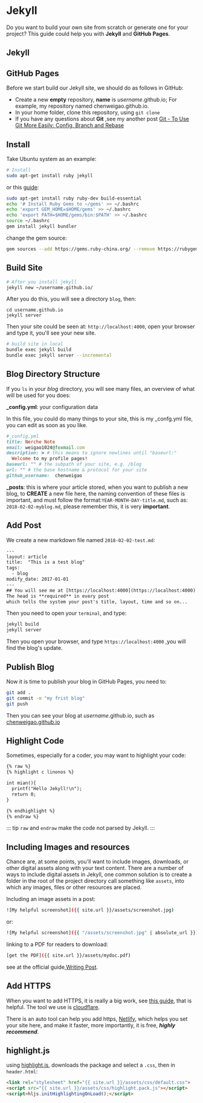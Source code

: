 # Jekyll

Do you want to build your own site from scratch or generate one for your project? This guide could help you with **Jekyll** and **GitHub Pages**.


## Jekyll

## GitHub Pages

Before we start build our Jekyll site, we should do as follows in GitHub:

- Create a new **empty** repository, **name** is *username*.github.io; For example, my repository named chenweigao.github.io.
- In your home folder, clone this repository, using `git clone`
- If you have any questions about **Git** ,see my another post [Git - To Use Git More Easily: Config, Branch and Rebase](https://chenweigao.github.io/2018/01/12/git.html)

## Install

Take Ubuntu system as an example:

```bash
# Install 
sudo apt-get install ruby jekyll
```

or this [guide](https://jekyllrb.com/docs/installation/#ubuntu):

```bash
sudo apt-get install ruby ruby-dev build-essential
echo '# Install Ruby Gems to ~/gems' >> ~/.bashrc
echo 'export GEM_HOME=$HOME/gems' >> ~/.bashrc
echo 'export PATH=$HOME/gems/bin:$PATH' >> ~/.bashrc
source ~/.bashrc
gem install jekyll bundler
```

change the gem source:

```bash
gem sources --add https://gems.ruby-china.org/ --remove https://rubygems.org/
```



## Build Site

```bash
# After you install jekyll
jekyll new ~/username.github.io/
```

After you do this, you will see a directory `blog`, then:

```
cd username.github.io
jekyll server
```

Then your site could be seen at: `http://localhost:4000`, open your browser and type it, you'll see your new site.

```bash
# build site in local
bundle exec jekyll build
bundle exec jekyll server --incremental
```

## Blog Directory Structure

If you `ls` in your *blog* directory, you will see many files, an overview of what will be used for you does:

**_config.yml**:  your configuration data

In this file, you could do many things to your site, this is my _confg.yml file, you can edit as soon as you like.

```ruby
#_config.yml
title: Nerche Note
email: weigao1024@foxmail.com
description: > # this means to ignore newlines until "baseurl:"
  Welcome to my profile pages!
baseurl: "" # the subpath of your site, e.g. /blog
url: "" # the base hostname & protocol for your site
github_username:  chenweigao
```


**_posts**:  this is where your article stored, when you want to publish a new blog, to **CREATE** a new file here, the naming convention of these files is important, and must follow the format:`YEAR-MONTH-DAY-title.md`, such as: `2018-02-02-myblog.md`, please remember this, it is very **important**. 

## Add Post

We create a new markdown file named `2018-02-02-test.md`:

```html
---
layout: article
title:  "This is a test blog"
tags:
  - blog
modify_date: 2017-01-01
---
## You will see me at [https://localhost:4000](https://localhost:4000)
The head is **required** in every post
which tells the system your post's title, layout, time and so on...
```

Then you need to open your `terminal`, and type: 

```bash
jekyll build
jekyll server
```

Then you open your browser, and type `https://localhost:4000` ,you will find the blog's update.

## Publish Blog

Now it is time to publish your blog in GitHub Pages, you need to:

```bash
git add .
git commit -m "my frist blog"
git push
```

Then you can see your blog at *username*.github.io, such as [chenweigao.github.io](chenweigao.github.io)

## Highlight Code

Sometimes, especially for a coder, you may want to highlight your code:

```html
{% raw %}
{% highlight c linonos %}

int mian(){
  printf("Hello Jekyll!\n");
  return 0;
}

{% endhighlight %}
{% endraw %}
```

::: tip
`raw` and `endraw` make the code not parsed by Jekyll.
:::

## Including Images and resources

Chance are, at some points, you'll want to include images, downloads, or other digital assets along with your text content. There are a number of ways to include digital assets in Jekyll, one common solution is to create a folder in the root of the project directory call something like `assets`, into which any images, files or  other resources are placed.

Including an image assets in a post:

```bash
![My helpful screenshot]({{ site.url }}/assets/screenshot.jpg)
```

or:

```bash
![My helpful screenshot]({{ "/assets/screenshot.jpg" | absolute_url }})
```

linking to a PDF for readers to download:

```bash
[get the PDF]({{ site.url }}/assets/mydoc.pdf)
```

see at the official guide,[Writing Post](https://jekyllrb.com/docs/posts/).

## Add HTTPS

When you want to add HTTPS, it is really a big work, see [this guide](https://zhuanlan.zhihu.com/p/22667528), that is helpful. The tool we use is [cloudflare](https://www.cloudflare.com/).

There is an auto tool can help you add https, [Netlify](https://app.netlify.com/), which helps you set your site here, and make it faster, more importantly, it is free, ***highly recommend***.

## highlight.js

using  [highlight.js](https://highlightjs.org/), downloads the package and select  a `.css`, then in `header.html`:

```html
<link rel="stylesheet" href="{{ site.url }}/assets/css/default.css">
<script src="{{ site.url }}/assets/css/highlight.pack.js"></script>
<script>hljs.initHighlightingOnLoad();</script>
```